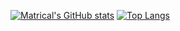 [![Matrical's GitHub stats](https://github-readme-stats.vercel.app/api?username=MatricalDefunkt&show_icons=true&theme=tokyonight)](https://github.com/MatricalDefunkt/)
[![Top Langs](https://github-readme-stats.vercel.app/api/top-langs/?username=MatricalDefunkt&layout=compact&langs_count=8&show_icons=true&theme=tokyonight)](https://github.com/MatricalDefunkt/)